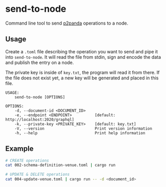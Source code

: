 # send-to-node

Command line tool to send [p2panda](https://github.com/p2panda/handbook)
operations to a node.

## Usage

Create a `.toml` file describing the operation you want to send and pipe it
into `send-to-node`. It will read the file from stdin, sign and encode the data
and publish the entry on a node.

The private key is inside of `key.txt`, the program will read it from there. If
the file does not exist yet, a new key will be generated and placed in this
file.

```
USAGE:
    send-to-node [OPTIONS]

OPTIONS:
    -d, --document-id <DOCUMENT_ID>
    -e, --endpoint <ENDPOINT>          [default: http://localhost:2020/graphql]
    -k, --private-key <PRIVATE_KEY>    [default: key.txt]
    -V, --version                      Print version information
    -h, --help                         Print help information
```

## Example

```bash
# CREATE operations
cat 002-schema-definition-venue.toml | cargo run

# UPDATE & DELETE operations
cat 004-update-venue.toml | cargo run -- -d <document_id>
```
